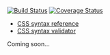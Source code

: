 [![Build Status](https://travis-ci.org/csstree/csstree.svg?branch=master)](https://travis-ci.org/csstree/csstree)
[![Coverage Status](https://coveralls.io/repos/github/csstree/csstree/badge.svg?branch=master)](https://coveralls.io/github/csstree/csstree?branch=master)


* [CSS syntax reference](https://csstree.github.io/docs/syntax.html)
* [CSS syntax validator](https://csstree.github.io/docs/validator.html)

Coming soon...
